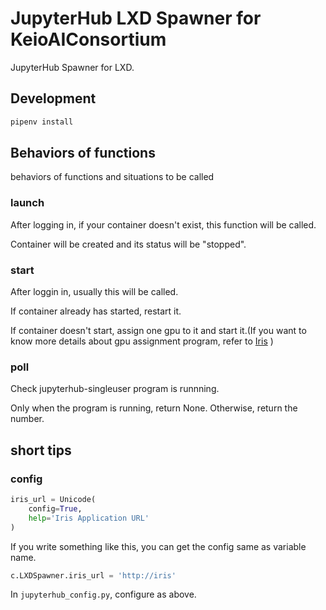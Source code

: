 # JupyterHub LXD Spawner for KeioAIConsortium

JupyterHub Spawner for LXD.

## Development

```bash
pipenv install
```

## Behaviors of functions

behaviors of functions and situations to be called

### launch

After logging in, if your container doesn't exist, this function will be called.

Container will be created and its status will be "stopped".

### start

After loggin in, usually this will be called.

If container already has started, restart it.

If container doesn't start, assign one gpu to it and start it.(If you want to know more details about gpu assignment program, refer to [Iris](https://github.com/KeioAIConsortium/iris) )

### poll

Check jupyterhub-singleuser program is runnning.

Only when the program is running, return None. Otherwise, return the number.

## short tips

### config

```python
iris_url = Unicode(
    config=True,
    help='Iris Application URL'
)
```

If you write something like this, you can get the config same as variable name.

```python
c.LXDSpawner.iris_url = 'http://iris'
```

In `jupyterhub_config.py`, configure as above.
